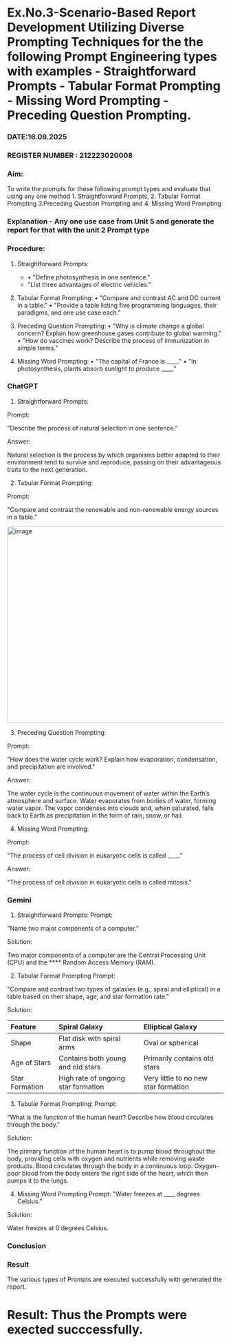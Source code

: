 # Ex.No.3-Scenario-Based Report Development Utilizing Diverse Prompting Techniques for the the following Prompt Engineering types with examples - Straightforward Prompts - Tabular Format Prompting - Missing Word Prompting - Preceding Question Prompting.

### DATE:16.09.2025                                                                            
### REGISTER NUMBER : 212223020008
### Aim:
To write the prompts for these following prompt types and evaluate that using any one method 1. Straightforward Prompts, 2. Tabular Format Prompting 3.Preceding Question Prompting and 4. Missing Word Prompting

### Explanation - Any one use case from Unit 5 and generate the report for that with the unit 2 Prompt type
### Procedure:
1.	Straightforward Prompts:
    - •	"Define photosynthesis in one sentence."
    - 	"List three advantages of electric vehicles."

 3.	Tabular Format Prompting:
     •	"Compare and contrast AC and DC current in a table."
     •	"Provide a table listing five programming languages, their paradigms, and one use case each."
3. Preceding Question Prompting:
    •	"Why is climate change a global concern? Explain how greenhouse gases contribute to global warming."
    •	"How do vaccines work? Describe the process of immunization in simple terms."
4. Missing Word Prompting:
   •	"The capital of France is ____."
  •	"In photosynthesis, plants absorb sunlight to produce ____."

### ChatGPT 
1. Straightforward Prompts:

Prompt:

"Describe the process of natural selection in one sentence."

Answer:

Natural selection is the process by which organisms better adapted to their environment tend to survive and reproduce, passing on their advantageous traits to the next generation.

2. Tabular Format Prompting:

Prompt:

"Compare and contrast the renewable and non-renewable energy sources in a table."

<img width="976" height="455" alt="image" src="https://github.com/user-attachments/assets/1f50b10c-2b66-4ce4-8b07-3776130d80e0" />

3. Preceding Question Prompting:

Prompt:

"How does the water cycle work? Explain how evaporation, condensation, and precipitation are involved."

Answer:

The water cycle is the continuous movement of water within the Earth’s atmosphere and surface. Water evaporates from bodies of water, forming water vapor. The vapor condenses into clouds and, when saturated, falls back to Earth as precipitation in the form of rain, snow, or hail.

4. Missing Word Prompting:

Prompt:

"The process of cell division in eukaryotic cells is called ____."

Answer:

"The process of cell division in eukaryotic cells is called mitosis."

### Gemini
1. Straightforward Prompts:
Prompt:

"Name two major components of a computer."

Solution:

Two major components of a computer are the Central Processing Unit (CPU) and the **** Random Access Memory (RAM).

2. Tabular Format Prompting
Prompt:

"Compare and contrast two types of galaxies (e.g., spiral and elliptical) in a table based on their shape, age, and star formation rate."

Solution:

| Feature | Spiral Galaxy | Elliptical Galaxy |
| :--- | :--- | :--- |
| Shape | Flat disk with spiral arms | Oval or spherical |
| Age of Stars| Contains both young and old stars | Primarily contains old stars |
| Star Formation| High rate of ongoing star formation | Very little to no new star formation |
3.  Tabular Format Prompting:
Prompt:

"What is the function of the human heart? Describe how blood circulates through the body."

Solution:

The primary function of the human heart is to pump blood throughout the body, providing cells with oxygen and nutrients while removing waste products. Blood circulates through the body in a continuous loop. Oxygen-poor blood from the body enters the right side of the heart, which then pumps it to the lungs.

4. Missing Word Prompting
Prompt:
"Water freezes at ____ degrees Celsius."

Solution:

Water freezes at 0 degrees Celsius.







### Conclusion 


### Result
The various types of Prompts are executed successfully with generated the report.




# Result: Thus the Prompts were exected succcessfully.

